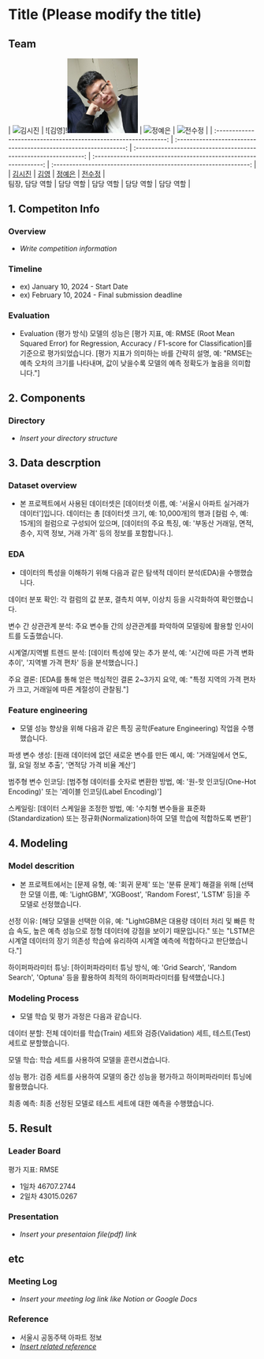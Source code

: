 # Title (Please modify the title)

## Team

| ![김시진](https://avatars.githubusercontent.com/u/156163982?v=4) | ![김영]!<img src="./project1/me.jpg" alt="내 사진" width="143px"> | ![정예은](https://avatars.githubusercontent.com/u/156163982?v=4) | ![전수정](https://avatars.githubusercontent.com/u/156163982?v=4) | 
| :--------------------------------------------------------------: | :--------------------------------------------------------------: | :--------------------------------------------------------------: | :--------------------------------------------------------------: | :--------------------------------------------------------------: |
|            [김시진](https://github.com/UpstageAILab)             |            [김영](https://github.com/kimyoung9689)             |            [정예은](https://github.com/UpstageAILab)             |            [전수정](https://github.com/UpstageAILab)             |            
                            팀장, 담당 역할                             |                            담당 역할                             |                            담당 역할                             |                            담당 역할                             |                            담당 역할                             |

## 1. Competiton Info

### Overview

- _Write competition information_

### Timeline

- ex) January 10, 2024 - Start Date
- ex) February 10, 2024 - Final submission deadline

### Evaluation

- Evaluation (평가 방식)
모델의 성능은 [평가 지표, 예: RMSE (Root Mean Squared Error) for Regression, Accuracy / F1-score for Classification]를 기준으로 평가되었습니다. [평가 지표가 의미하는 바를 간략히 설명, 예: "RMSE는 예측 오차의 크기를 나타내며, 값이 낮을수록 모델의 예측 정확도가 높음을 의미합니다."]

## 2. Components

### Directory

- _Insert your directory structure_

## 3. Data descrption

### Dataset overview

- 본 프로젝트에서 사용된 데이터셋은 [데이터셋 이름, 예: '서울시 아파트 실거래가 데이터']입니다. 데이터는 총 [데이터셋 크기, 예: 10,000개]의 행과 [컬럼 수, 예: 15개]의 컬럼으로 구성되어 있으며, [데이터의 주요 특징, 예: '부동산 거래일, 면적, 층수, 지역 정보, 거래 가격' 등의 정보를 포함합니다.].

### EDA

- 데이터의 특성을 이해하기 위해 다음과 같은 탐색적 데이터 분석(EDA)을 수행했습니다.

데이터 분포 확인: 각 컬럼의 값 분포, 결측치 여부, 이상치 등을 시각화하여 확인했습니다.

변수 간 상관관계 분석: 주요 변수들 간의 상관관계를 파악하여 모델링에 활용할 인사이트를 도출했습니다.

시계열/지역별 트렌드 분석: [데이터 특성에 맞는 추가 분석, 예: '시간에 따른 가격 변화 추이', '지역별 가격 편차' 등을 분석했습니다.]

주요 결론: [EDA를 통해 얻은 핵심적인 결론 2~3가지 요약, 예: "특정 지역의 가격 편차가 크고, 거래일에 따른 계절성이 관찰됨."]

### Feature engineering

- 모델 성능 향상을 위해 다음과 같은 특징 공학(Feature Engineering) 작업을 수행했습니다.

파생 변수 생성: [원래 데이터에 없던 새로운 변수를 만든 예시, 예: '거래일에서 연도, 월, 요일 정보 추출', '면적당 가격 비율 계산']

범주형 변수 인코딩: [범주형 데이터를 숫자로 변환한 방법, 예: '원-핫 인코딩(One-Hot Encoding)' 또는 '레이블 인코딩(Label Encoding)']

스케일링: [데이터 스케일을 조정한 방법, 예: '수치형 변수들을 표준화(Standardization) 또는 정규화(Normalization)하여 모델 학습에 적합하도록 변환']

## 4. Modeling

### Model descrition

- 본 프로젝트에서는 [문제 유형, 예: '회귀 문제' 또는 '분류 문제'] 해결을 위해 [선택한 모델 이름, 예: 'LightGBM', 'XGBoost', 'Random Forest', 'LSTM' 등]을 주 모델로 선정했습니다.

선정 이유: [해당 모델을 선택한 이유, 예: "LightGBM은 대용량 데이터 처리 및 빠른 학습 속도, 높은 예측 성능으로 정형 데이터에 강점을 보이기 때문입니다." 또는 "LSTM은 시계열 데이터의 장기 의존성 학습에 유리하여 시계열 예측에 적합하다고 판단했습니다."]

하이퍼파라미터 튜닝: [하이퍼파라미터 튜닝 방식, 예: 'Grid Search', 'Random Search', 'Optuna' 등을 활용하여 최적의 하이퍼파라미터를 탐색했습니다.]

### Modeling Process

- 모델 학습 및 평가 과정은 다음과 같습니다.

데이터 분할: 전체 데이터를 학습(Train) 세트와 검증(Validation) 세트, 테스트(Test) 세트로 분할했습니다.

모델 학습: 학습 세트를 사용하여 모델을 훈련시켰습니다.

성능 평가: 검증 세트를 사용하여 모델의 중간 성능을 평가하고 하이퍼파라미터 튜닝에 활용했습니다.

최종 예측: 최종 선정된 모델로 테스트 세트에 대한 예측을 수행했습니다.

## 5. Result

### Leader Board

평가 지표: RMSE
- 1일차 46707.2744
- 2일차 43015.0267

### Presentation

- _Insert your presentaion file(pdf) link_

## etc

### Meeting Log

- _Insert your meeting log link like Notion or Google Docs_

### Reference
- 서울시 공동주택 아파트 정보
- [_Insert related reference_](https://data.seoul.go.kr/dataList/OA-15818/S/1/datasetView.do)
